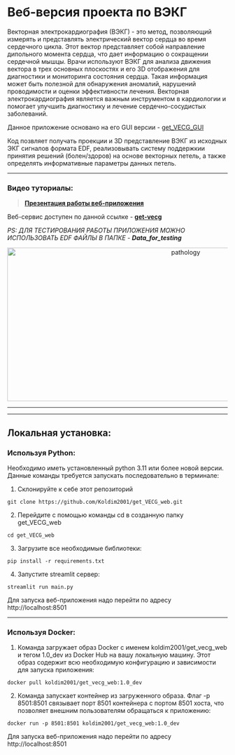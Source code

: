 # Веб-версия проекта по ВЭКГ

Векторная электрокардиография (ВЭКГ) - это метод, позволяющий измерять и представлять электрический вектор сердца во время сердечного цикла. Этот вектор представляет собой направление дипольного момента сердца, что дает информацию о сокращении сердечной мышцы. Врачи используют ВЭКГ для анализа движения вектора в трех основных плоскостях и его 3D отображения для диагностики и мониторинга состояния сердца. Такая информация может быть полезной для обнаружения аномалий, нарушений проводимости и оценки эффективности лечения. Векторная электрокардиография является важным инструментом в кардиологии и помогает улучшить диагностику и лечение сердечно-сосудистых заболеваний.

Данное приложение основано на его GUI версии - [get_VECG_GUI](https://github.com/Koldim2001/get_VECG_GUI)

Код позвляет получать проекции и 3D представление ВЭКГ из исходных ЭКГ сигналов формата EDF, реализовывать систему поддержкии принятия решений (болен/здоров) на основе векторных петель, а также определять информативные параметры данных петель.

---

### Видео туториалы: 
>  [__Презентация работы веб-приложения__](https://www.youtube.com/watch?v=TCfUCI8y7v0)

Веб-сервис доступен по данной ссылке - [__get-vecg__](https://get-vecg.streamlit.app/)

_PS: ДЛЯ ТЕСТИРОВАНИЯ РАБОТЫ ПРИЛОЖЕНИЯ МОЖНО ИСПОЛЬЗОВАТЬ EDF ФАЙЛЫ В ПАПКЕ_ - ___Data_for_testing___

<div style="text-align:center;">
  <img src="https://drive.google.com/uc?id=1mZocd6fyxSBICF55L03QXlywHxuN4lab" alt="pathology" width="800" height="350">
</div>


---
---

## __Локальная установка:__

### __Используя Python:__
Необходимо иметь установленный python 3.11 или более новой версии. \
Данные команды требуется запускать последовательно в терминале:
1. Склонируйте к себе этот репозиторий 
```
git clone https://github.com/Koldim2001/get_VECG_web.git
```
2. Перейдите с помощью команды cd в созданную папку get_VECG_web
```
cd get_VECG_web
```
3. Загрузите все необходимые библиотеки:
```
pip install -r requirements.txt
```
4. Запустите streamlit сервер:
```
streamlit run main.py
```
Для запуска веб-приложения надо перейти по адресу http://localhost:8501

---


### __Используя Docker:__
1. Команда загружает образ Docker с именем koldim2001/get_vecg_web и тегом 1.0_dev из Docker Hub на вашу локальную машину. Этот образ содержит всю необходимую конфигурацию и зависимости для запуска приложения:
```
docker pull koldim2001/get_vecg_web:1.0_dev
```

2. Команда  запускает контейнер из загруженного образа. Флаг -p 8501:8501 связывает порт 8501 контейнера с портом 8501 хоста, что позволяет внешним пользователям обращаться к приложению:
```
docker run -p 8501:8501 koldim2001/get_vecg_web:1.0_dev
```


Для запуска веб-приложения надо перейти по адресу http://localhost:8501
